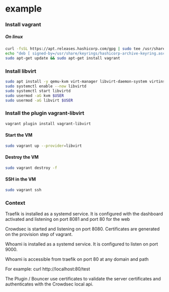 # example

### Install vagrant

##### On linux

```bash
curl -fsSL https://apt.releases.hashicorp.com/gpg | sudo tee /usr/share/keyrings/hashicorp-archive-keyring.asc
echo "deb [ signed-by=/usr/share/keyrings/hashicorp-archive-keyring.asc ] https://apt.releases.hashicorp.com $(lsb_release -cs) main" | sudo tee /etc/apt/sources.list.d/hashicorp.list
sudo apt-get update && sudo apt-get install vagrant
```

### Install libvirt

```bash
sudo apt install -y qemu-kvm virt-manager libvirt-daemon-system virtinst libvirt-clients bridge-utils
sudo systemctl enable --now libvirtd
sudo systemctl start libvirtd
sudo usermod -aG kvm $USER
sudo usermod -aG libvirt $USER
```

### Install the plugin vagrant-libvirt

```bash
vagrant plugin install vagrant-libvirt
```

#### Start the VM

```bash
sudo vagrant up --provider=libvirt
```

#### Destroy the VM

```bash
sudo vagrant destroy -f
```

#### SSH in the VM

```bash
sudo vagrant ssh
```

### Context

Traefik is installed as a systemd service.
It is configured with the dashboard activated and listening on port 8081 and port 80 for the web

Crowdsec is started and listening on port 8080.
Certificates are generated on the provision step of vagrant.

Whoami is installed as a systemd service.
It is configured to listen on port 9000.

Whoami is accessible from traefik on port 80 at any domain and path

For example: curl http://localhost:80/test

The Plugin / Bouncer use certificates to validate the server certificates and authenticates with the Crowdsec local api.
